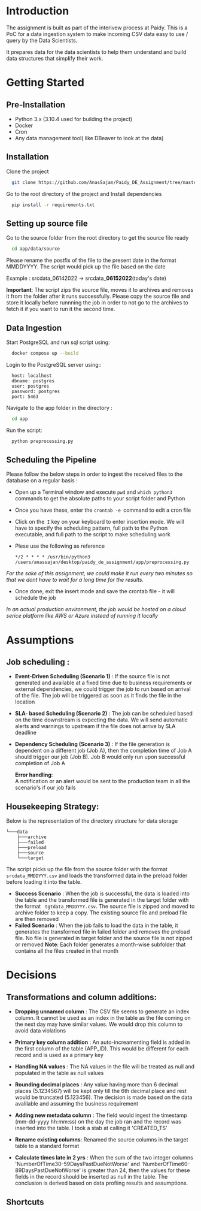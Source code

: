 

# Introduction


The assignment is built as part of the interivew process at Paidy.
This is a PoC for a data ingestion system to make incoming CSV data easy to use / query by the Data Scientists. 

It prepares data for the data scientists to help them understand and build data structures that simplify their work.

# Getting Started


    
## Pre-Installation 

- Python 3.x (3.10.4 used for building the project)
- Docker
- Cron
- Any data management tool( like DBeaver to look at the data)


## Installation
Clone the project

```bash
  git clone https://github.com/AnasSajan/Paidy_DE_Assignment/tree/master
```

Go to the root directory of the project and Install dependencies

```bash
  pip install -r requirements.txt
  ```
## Setting up source file

Go to the source folder from the root directory to get the source file ready

```bash
  cd app/data/source
```

Please rename the postfix of the file to the present date in the format MMDDYYYY.
The script would pick up the file based on the date

Example :  srcdata_06142022 -> srcdata_**06152022**(today's date)

**Important**: The script zips the source file, moves it to archives and removes it from the folder after it runs successfully. Please copy the source file and store it locally before runnning the job in order to not go to the archives to fetch it if you want to run it the second time. 

## Data Ingestion 

Start PostgreSQL and run sql script using:

```bash
  docker compose up --build
```

Login to the PostgreSQL server using::
```
  host: localhost
  dbname: postgres
  user: postgres
  password: postgres
  port: 5463
```

Navigate to the app folder in the directory :

```bash
  cd app
```

Run the script:

```bash
  python preprocessing.py
```




## Scheduling the Pipeline

Please follow the below steps in order to ingest the received files to the database on a regular basis :

* Open up a Terminal window and execute ``` pwd ``` and ```which python3``` commands to get the absolute paths to your script folder and Python

* Once you have these, enter the ```crontab -e ```command to edit a cron file

* Click on the``` I``` key on your keyboard to enter insertion mode. We will have to specify the scheduling pattern, full path to the Python executable, and full path to the script to make scheduling work

* Plese use the following as reference

  ```*/2 * * * * /usr/bin/python3 /users/anassajan/desktop/paidy_de_assignment/app/preprocessing.py```

*For the sake of this assignment, we could make it run every two minutes so that we dont have to wait for a long time for the results.*

* Once done, exit the insert mode and save the crontab file - it will schedule the job

*In an actual production environment, the job would be hosted on a cloud serice platform like AWS or Azure instead of running it locally*
# Assumptions

## Job scheduling : 
- **Event-Driven Scheduling (Scenario 1)** :  If the source file is not generated and available at a fixed time due to business requirements or external dependencies, we could trigger the job to run based on arrival of the file. The job will be triggered as soon as it finds the file in the location

- **SLA- based Scheduling (Scenario 2)** : The job can be scheduled based on the time downstream is expecting the data. We will send automatic alerts and warnings to upstream if the file does not arrive by  SLA deadline 

- **Dependency Scheduling (Scenario 3)** : If the file generation is dependent on a different job (Job A), then the completion time of Job A should trigger our job (Job B). Job B would only run upon successful completion of Job A

   **Error handling**:  
   A notification or an alert would be sent to the production team in all the scenario's if our job fails

## Housekeeping Strategy:
Below is the representation of the directory structure for data storage
```
└───data
    ├───archive 
    ├───failed
    ├───preload
    ├───source
    └───target
```
The script picks up the file from the source folder with the format ``` srcdata_MMDDYYY.csv``` and loads the transformed data in the preload folder before loading it into the table.
- **Success Scenario** : When the job is successful, the data is loaded into the table and the transformed file is generated in the target folder with the format ``` tgtdata_MMDDYYY.csv```. The source file is zipped and moved to archive folder to keep a copy. The existing source file and preload file are then removed
- **Failed Scenario** : When the job fails to load the data in the table, it generates the transformed file in failed folder and removes the preload file. No file is generated in target folder and the source file is not zipped or removed
**Note**: Each folder generates a month-wise subfolder that contains all the files created in that month




# Decisions

## Transformations and column additions: 
- **Dropping unnamed column** :  The CSV file seems to generate an index column. It cannot be used as an index in the table as the file coming on the next day may have similar values. We would drop this column to avoid data violations
- **Primary key column addition** : An auto-increamenting field is added in the first column of the table (APP_ID). This would be different for each record  and is used as a primary key
- **Handling NA values** : The NA values in the file will be treated as null and populated in the table as null values 

- **Rounding decimal places** : Any value having more than 6 decimal places (5.1234567) will be kept only till the 6th decimal place and rest would be truncated (5.123456). The decision is made based on the data avalilable and assuming the business requirement

- **Adding new metadata column** : The field would ingest the timestamp (mm-dd-yyyy hh:mm:ss) on the day the job ran and the record was inserted into the table. I took a stab at calling it 'CREATED_TS'
- **Rename existing columns**: Renamed the source columns in the target table to a standard format
- **Calculate times late in 2 yrs** : When the sum of the two integer columns 'NumberOfTime30-59DaysPastDueNotWorse' and 'NumberOfTime60-89DaysPastDueNotWorse' is greater than 24, then the values for these fields in the record should be inserted as null in the table. The conclusion is derived based on data profiing results and assumptions.










## Shortcuts